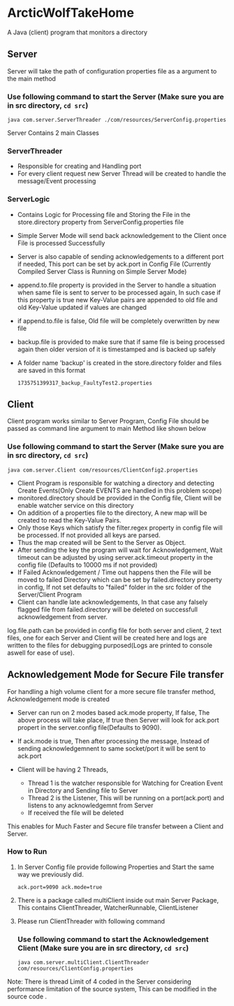 # ArcticWolfTakeHome
A Java (client) program that monitors a directory

## Server

Server will take the path of configuration properties file as a argument to the main method

### Use following command to start the Server (Make sure you are in src directory, `cd src`)
`java com.server.ServerThreader ./com/resources/ServerConfig.properties`

Server Contains 2 main Classes

### ServerThreader
 - Responsible for creating and Handling port
 - For every client request new Server Thread will be created to handle the message/Event processing

### ServerLogic
 - Contains Logic for Processing file and Storing the File in the store.directory property from ServerConfig.properties file
 - Simple Server Mode will send back acknowledgement to the Client once File is processed Successfully
 - Server is also capable of sending acknowledgements to a different port if needed, This port can be set by ack.port in Config File
 (Currently Compiled Server Class is Running on Simple Server Mode)
 - append.to.file property is provided in the Server to handle a situation when same file is sent to server to be processed again, In such case if this property is true new Key-Value pairs are appended to old file and old Key-Value updated if values are changed
 - if append.to.file is false, Old file will be completely overwritten by new file
 - backup.file is provided to make sure that if same file is being processed again then older version of it is timestamped and is backed up safely
 - A folder name 'backup' is created in the store.directory folder and files are saved in this format

    `1735751399317_backup_FaultyTest2.properties`


## Client

Client program works similar to Server Program, Config File should be passed as command line argument to main Method like shown below

### Use following command to start the Server (Make sure you are in src directory, `cd src`)
`java com.server.Client com/resources/ClientConfig2.properties`

- Client Program is responsible for watching a directory and detecting Create Events(Only Create EVENTS are handled in this problem scope)
- monitored.directory should be provided in the Config file, Client will be enable watcher service on this directory
- On addition of a properties file to the directory, A new map will be created to read the Key-Value Pairs.
- Only those Keys which satisfy the filter.regex property in config file will be processed. If not provided all keys are parsed.
- Thus the map created will be Sent to the Server as Object.
- After sending the key the program will wait for Acknowledgement, Wait timeout can be adjusted by using server.ack.timeout property in the config file (Defaults to 10000 ms if not provided)
- If Failed Acknowledgement / Time out happens then the File will be moved to failed Directory which can be set by failed.directory property in config, If not set defaults to "failed" folder in the src folder of the Server/Client Program
- Client can handle late acknowledgements, In that case any falsely flagged file from failed.directory will be deleted on successfull acknowledgement from server.

log.file.path can be provided in config file for both server and client, 2 text files, one for each Server and Client will be created here and logs are written to the files for debugging purposed(Logs are printed to console aswell for ease of use).

## Acknowledgement Mode for Secure File transfer

For handling a high volume client for a more secure file transfer method, Acknowledgement mode is created

- Server can run on 2 modes based ack.mode property, If false, The above process will take place, If true then Server will look for ack.port propert in the server.config file(Defaults to 9090). 
- If ack.mode is true, Then after processing the message, Instead of sending acknowledgemnent to same socket/port it will be sent to ack.port

- Client will be having 2 Threads, 
    - Thread 1 is the watcher responsible for Watching for Creation Event in Directory and Sending file to Server
    - Thread 2 is the Listener, This will be running on a port(ack.port) and listens to any acknowledgemnt from Server
    - If received the file will be deleted

This enables for Much Faster and Secure file transfer between a Client and Server.

### How to Run

1. In Server Config file provide following Properties and Start the same way we previously did.

    `ack.port=9090
     ack.mode=true`

2. There is a package called multiClient inside out main Server Package, This contains ClientThreader, WatcherRunnable, ClientListener
3. Please run ClientThreader with following command

    ### Use following command to start the Acknowledgement Client (Make sure you are in src directory, `cd src`)
    `java com.server.multiClient.ClientThreader com/resources/ClientConfig.properties`

Note: There is thread Limit of 4 coded in the Server considering performance limitation of the source system, This can be modified in the source code .